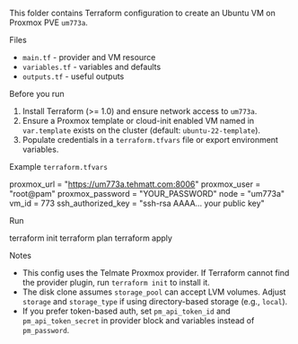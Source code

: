 This folder contains Terraform configuration to create an Ubuntu VM on Proxmox PVE `um773a`.

Files
- `main.tf` - provider and VM resource
- `variables.tf` - variables and defaults
- `outputs.tf` - useful outputs

Before you run
1. Install Terraform (>= 1.0) and ensure network access to `um773a`.
2. Ensure a Proxmox template or cloud-init enabled VM named in `var.template` exists on the cluster (default: `ubuntu-22-template`).
3. Populate credentials in a `terraform.tfvars` file or export environment variables.

Example `terraform.tfvars`

proxmox_url = "https://um773a.tehmatt.com:8006"
proxmox_user = "root@pam"
proxmox_password = "YOUR_PASSWORD"
node = "um773a"
vm_id = 773
ssh_authorized_key = "ssh-rsa AAAA... your public key"

Run

terraform init
terraform plan
terraform apply

Notes
- This config uses the Telmate Proxmox provider. If Terraform cannot find the provider plugin, run `terraform init` to install it.
- The disk clone assumes `storage_pool` can accept LVM volumes. Adjust `storage` and `storage_type` if using directory-based storage (e.g., `local`).
- If you prefer token-based auth, set `pm_api_token_id` and `pm_api_token_secret` in provider block and variables instead of `pm_password`.
